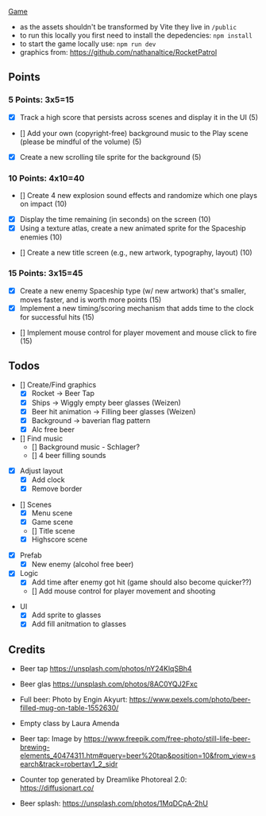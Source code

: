 [Game](https://github.com/LukaHarambasic/cmpm120-rocket-patrol)

- as the assets shouldn't be transformed by Vite they live in `/public`
- to run this locally you first need to install the depedencies: `npm install`
- to start the game locally use: `npm run dev`
- graphics from: https://github.com/nathanaltice/RocketPatrol

## Points

### 5 Points: 3x5=15

- [x] Track a high score that persists across scenes and display it in the UI (5)
- [] Add your own (copyright-free) background music to the Play scene (please be mindful of the volume) (5)
- [x] Create a new scrolling tile sprite for the background (5)

### 10 Points: 4x10=40

- [] Create 4 new explosion sound effects and randomize which one plays on impact (10)
- [x] Display the time remaining (in seconds) on the screen (10)
- [x] Using a texture atlas, create a new animated sprite for the Spaceship enemies (10)
- [] Create a new title screen (e.g., new artwork, typography, layout) (10)

### 15 Points: 3x15=45

- [x] Create a new enemy Spaceship type (w/ new artwork) that's smaller, moves faster, and is worth more points (15)
- [x] Implement a new timing/scoring mechanism that adds time to the clock for successful hits (15)
- [] Implement mouse control for player movement and mouse click to fire (15)

## Todos

- [] Create/Find graphics
  - [x] Rocket -> Beer Tap
  - [x] Ships -> Wiggly empty beer glasses (Weizen)
  - [x] Beer hit animation -> Filling beer glasses (Weizen)
  - [x] Background -> baverian flag pattern
  - [x] Alc free beer
- [] Find music
  - [] Background music - Schlager?
  - [] 4 beer filling sounds
- [x] Adjust layout
  - [x] Add clock
  - [x] Remove border
- [] Scenes
  - [x] Menu scene
  - [x] Game scene
  - [] Title scene
  - [x] Highscore scene
- [x] Prefab
  - [x] New enemy (alcohol free beer)
- [x] Logic
  - [x] Add time after enemy got hit (game should also become quicker??)
  - [] Add mouse control for player movement and shooting
- UI
  - [x] Add sprite to glasses
  - [x] Add fill anitmation to glasses

## Credits

- Beer tap https://unsplash.com/photos/nY24KlqSBh4
- Beer glas https://unsplash.com/photos/8AC0YQJ2Fxc

- Full beer: Photo by Engin Akyurt: https://www.pexels.com/photo/beer-filled-mug-on-table-1552630/
- Empty class by Laura Amenda
- Beer tap: Image by https://www.freepik.com/free-photo/still-life-beer-brewing-elements_40474311.htm#query=beer%20tap&position=10&from_view=search&track=robertav1_2_sidr
- Counter top generated by Dreamlike Photoreal 2.0: https://diffusionart.co/
- Beer splash: https://unsplash.com/photos/1MqDCpA-2hU
